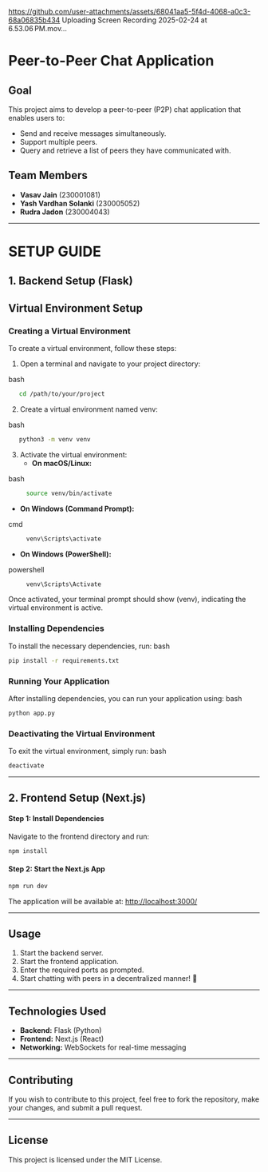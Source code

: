 
https://github.com/user-attachments/assets/68041aa5-5f4d-4068-a0c3-68a06835b434
Uploading Screen Recording 2025-02-24 at 6.53.06 PM.mov…

# Peer-to-Peer Chat Application


## Goal
This project aims to develop a peer-to-peer (P2P) chat application that enables users to:
- Send and receive messages simultaneously.
- Support multiple peers.
- Query and retrieve a list of peers they have communicated with.

## Team Members
- **Vasav Jain** (230001081)
- **Yash Vardhan Solanki** (230005052)
- **Rudra Jadon** (230004043)

---
# SETUP GUIDE
## 1. Backend Setup (Flask)

## Virtual Environment Setup

### Creating a Virtual Environment
To create a virtual environment, follow these steps:

1. Open a terminal and navigate to your project directory:
   
bash
``` sh
   cd /path/to/your/project
```

2. Create a virtual environment named venv:
   
bash
``` sh
   python3 -m venv venv
```

3. Activate the virtual environment:
   - **On macOS/Linux:**
     
bash
``` sh
     source venv/bin/activate
```

   - **On Windows (Command Prompt):**
     
cmd
``` sh
     venv\Scripts\activate
```

   - **On Windows (PowerShell):**
     
powershell
``` sh
     venv\Scripts\Activate
```


Once activated, your terminal prompt should show (venv), indicating the virtual environment is active.

### Installing Dependencies
To install the necessary dependencies, run:
bash
``` sh
pip install -r requirements.txt
```


### Running Your Application
After installing dependencies, you can run your application using:
bash
``` sh
python app.py
```

### Deactivating the Virtual Environment
To exit the virtual environment, simply run:
bash
``` sh
deactivate
```

---

## 2. Frontend Setup (Next.js)

#### Step 1: Install Dependencies
Navigate to the frontend directory and run:
```sh
npm install
```

#### Step 2: Start the Next.js App
```sh
npm run dev
```
The application will be available at: [http://localhost:3000/](http://localhost:3000/)

---

## Usage
1. Start the backend server.
2. Start the frontend application.
3. Enter the required ports as prompted.
4. Start chatting with peers in a decentralized manner! 🚀

---

## Technologies Used
- **Backend:** Flask (Python)
- **Frontend:** Next.js (React)
- **Networking:** WebSockets for real-time messaging

---

## Contributing
If you wish to contribute to this project, feel free to fork the repository, make your changes, and submit a pull request.

---

## License
This project is licensed under the MIT License.


